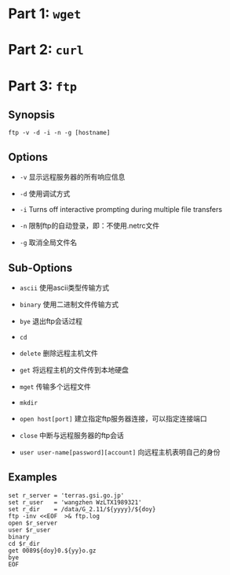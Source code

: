 # Part 1: `wget`

# Part 2: `curl`

# Part 3: `ftp`

## Synopsis

`ftp -v -d -i -n -g [hostname]`

## Options

- `-v` 显示远程服务器的所有响应信息

- `-d` 使用调试方式

- `-i` Turns off interactive prompting during multiple file transfers

- `-n` 限制ftp的自动登录，即：不使用.netrc文件

- `-g` 取消全局文件名

## Sub-Options

- `ascii` 使用ascii类型传输方式

- `binary` 使用二进制文件传输方式

- `bye` 退出ftp会话过程

- `cd`
 
- `delete` 删除远程主机文件

- `get` 将远程主机的文件传到本地硬盘

- `mget` 传输多个远程文件

- `mkdir`

- `open host[port]` 建立指定ftp服务器连接，可以指定连接端口

- `close` 中断与远程服务器的ftp会话

- `user user-name[password][account]` 向远程主机表明自己的身份

## Examples

```
set r_server = 'terras.gsi.go.jp'
set r_user   = 'wangzhen WzLTX1989321'
set r_dir    = /data/G_2.11/${yyyy}/${doy}
ftp -inv <<EOF  >& ftp.log
open $r_server
user $r_user
binary
cd $r_dir
get 0089${doy}0.${yy}o.gz
bye
EOF
```
